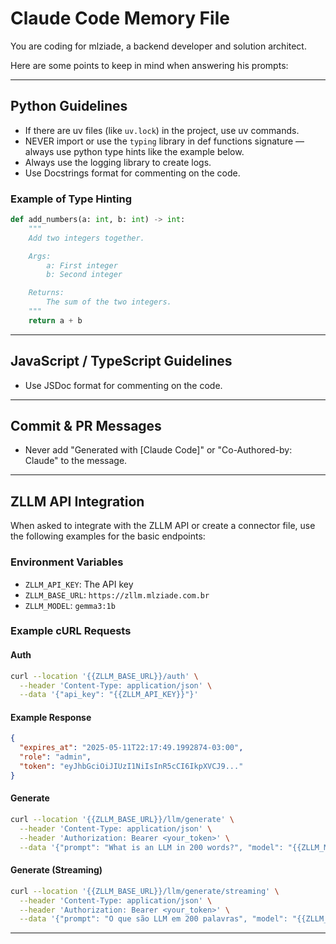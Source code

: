 # Claude Code Memory File

You are coding for mlziade, a backend developer and solution architect.

Here are some points to keep in mind when answering his prompts:

---

## Python Guidelines

* If there are uv files (like `uv.lock`) in the project, use uv commands.
* NEVER import or use the `typing` library in def functions signature — always use python type hints like the example below.
* Always use the logging library to create logs.
* Use Docstrings format for commenting on the code.

### Example of Type Hinting

```python
def add_numbers(a: int, b: int) -> int:
    """
    Add two integers together.

    Args:
        a: First integer
        b: Second integer

    Returns:
        The sum of the two integers.
    """
    return a + b
```

---

## JavaScript / TypeScript Guidelines

* Use JSDoc format for commenting on the code.

---

## Commit & PR Messages

* Never add "Generated with \[Claude Code]" or
  "Co-Authored-by: Claude" to the message.

---

## ZLLM API Integration

When asked to integrate with the ZLLM API or create a connector file,
use the following examples for the basic endpoints:

### Environment Variables

* `ZLLM_API_KEY`: The API key
* `ZLLM_BASE_URL`: `https://zllm.mlziade.com.br`
* `ZLLM_MODEL`: `gemma3:1b`

### Example cURL Requests

#### Auth

```bash
curl --location '{{ZLLM_BASE_URL}}/auth' \
  --header 'Content-Type: application/json' \
  --data '{"api_key": "{{ZLLM_API_KEY}}"}'
```

#### Example Response

```json
{
  "expires_at": "2025-05-11T22:17:49.1992874-03:00",
  "role": "admin",
  "token": "eyJhbGciOiJIUzI1NiIsInR5cCI6IkpXVCJ9..."
}
```

#### Generate

```bash
curl --location '{{ZLLM_BASE_URL}}/llm/generate' \
  --header 'Content-Type: application/json' \
  --header 'Authorization: Bearer <your_token>' \
  --data '{"prompt": "What is an LLM in 200 words?", "model": "{{ZLLM_MODEL}}"}'
```

#### Generate (Streaming)

```bash
curl --location '{{ZLLM_BASE_URL}}/llm/generate/streaming' \
  --header 'Content-Type: application/json' \
  --header 'Authorization: Bearer <your_token>' \
  --data '{"prompt": "O que são LLM em 200 palavras", "model": "{{ZLLM_MODEL}}"}'
```

---